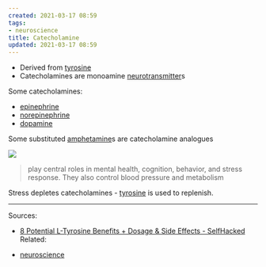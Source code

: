 ```yaml
---
created: 2021-03-17 08:59
tags:
- neuroscience
title: Catecholamine
updated: 2021-03-17 08:59
---
```

   
   
- Derived from [tyrosine](../neuroscience/tyrosine.md)   
- Catecholamines are monoamine [neurotransmitter](/not_created.md)s   
   
Some catecholamines:   
   
- [epinephrine](../neuroscience/epinephrine.md)   
- [norepinephrine](/not_created.md)   
- [dopamine](/not_created.md)   
   
Some substituted [amphetamine](/not_created.md)s are catecholamine analogues   
   
   
![](https://upload.wikimedia.org/wikipedia/commons/thumb/0/01/Pyrocatechol.svg/80px-Pyrocatechol.svg.png)   
   
>play central roles in mental health, cognition, behavior, and stress response. They also control blood pressure and metabolism   
   
Stress depletes catecholamines - [tyrosine](../neuroscience/tyrosine.md) is used to replenish.   
   
   
---   
Sources:   
   
- [8 Potential L-Tyrosine Benefits + Dosage & Side Effects - SelfHacked](https://selfhacked.com/blog/tyrosine-6-proven-health-benefits-tyrosine/)   
Related:   
   
- [neuroscience](/not_created.md)